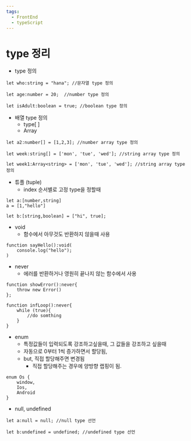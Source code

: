 ```yaml
---
tags:
  - FrontEnd
  - typeScript
---
```

# type 정리

- type 정의

```tsx
let who:string = "hana"; //문자열 type 정의 

let age:number = 20;  //number type 정의

let isAdult:boolean = true; //boolean type 정의
```

- 배열 type 정의
    - type[ ]
    - Array<type>

 
```tsx
let a2:number[] = [1,2,3]; //number array type 정의

let week:string[] = ['mon', 'tue', 'wed']; //string array type 정의

let week1:Array<string> = ['mon', 'tue', 'wed']; //string array type 정의
```

- 튜플 (tuple)
    - index 순서별로 고정 type을 정할때

```tsx
let a:[number,string]
a = [1,"hello"]

let b:[string,boolean] = ["hi", true];
```

- void
    - 함수에서 아무것도 반환하지 않을때 사용

```tsx
function sayHello():void(
	console.log("hello");
)
```

- never
    - 에러를 반환하거나 영원히 끝나지 않는 함수에서 사용

```tsx
function showError():never{
	throw new Error()
};

function infLoop():never{
	while (true){
		//do somthing
	}
}
```

- enum
    - 특정값들이 입력되도록 강조하고싶을때, 그 값들을 강조하고 싶을때
    - 자동으로 0부터 1씩 증가하면서 할당됨,
    - but, 직접 할당해주면 변경됨
        - 직접 할당해주는 경우에 양방향 랩핑이 됨.

```tsx
enum Os {
	window,
	Ios,
	Android
}
```

- null, undefined

```tsx
let a:null = null; //null type 선언

let b:undefined = undefined; //undefined type 선언
```